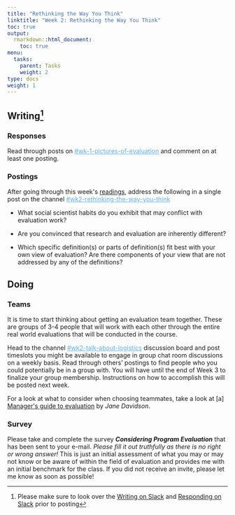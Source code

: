 ```yaml
---
title: "Rethinking the Way You Think"
linktitle: "Week 2: Rethinking the Way You Think"
toc: true
output:
  rmarkdown::html_document:
    toc: true
menu:
  tasks:
    parent: Tasks
    weight: 2
type: docs
weight: 1
---
```


## Writing[^1]

[^1]: Please make sure to look over the [Writing on Slack](/tasks/#writing-on-slack) and [Responding on Slack](/tasks/#responding-on-slack) prior to posting

### Responses
Read through posts on <a href="https://edp617spring2023.slack.com/archives/C04J2V6A30C" target="_blank" style='color:#5eb0e5;'>#wk-1-pictures-of-evaluation</a> and comment on at least one posting.

### Postings
After going through this week's [readings](/readings/02-readings), address the following in a single post on the channel <a href="https://edp617spring2023.slack.com/archives/C04K8C5BX8C" target="_blank" style='color:#5eb0e5;'>#wk2-rethinking-the-way-you-think</a>

  + What social scientist habits do you exhibit that may conflict with evaluation work?
  
  + Are you convinced that research and evaluation are inherently different?
  
  + Which specific definition(s) or parts of definition(s) fit best with your own view of evaluation? Are there components of your view that are not addressed by any of the definitions?

## Doing

### Teams

It is time to start thinking about getting an evaluation team together. These are groups of 3-4 people that will work with each other through the entire real world evaluations that will be conducted in the course. 

Head to the channel <a href="https://edp617spring2023.slack.com/archives/C04K5T45YDQ" target="_blank" style='color:#5eb0e5;'>#wk2-talk-about-logistics</a> discussion board and post timeslots you might be available to engage in group chat room discussions on a weekly basis. Read through others’ postings to find people who you could potentially be in a group with. You will have until the end of Week 3 to finalize your group membership. Instructions on how to accomplish this will be posted next week.

For a look at what to consider when choosing teammates, take a look at [a] [Manager's guide to evaluation](https://www.betterevaluation.org/en/managers_guide) by *Jane Davidson*.

### Survey
Please take and complete the survey ***Considering Program Evaluation*** that has been sent to your e-mail. *Please fill it out truthfully as there is no right or wrong answer!* This is just an initial assessment of what you may or may not know or be aware of within the field of evaluation and provides me with an initial benchmark for the class. If you did not receive an invite, please let me know as soon as possible!
